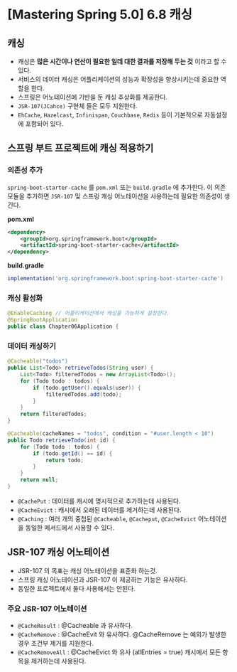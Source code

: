 # [Mastering Spring 5.0] 6.8 캐싱


## 캐싱
+ 캐싱은 **많은 시간이나 연산이 필요한 일데 대한 결과를 저장해 두는 것** 이라고 할 수 있다. 
+ 서비스의 데이터 캐싱은 어플리케이션의 성능과 확장성을 향상시키는데 중요한 역할을 한다.
+ 스프링은 어노테이션에 기반을 둔 캐싱 추상화를 제공한다.
+ `JSR-107(JCahce)` 구현체 들은 모두 지원한다.
+ `EhCache`, `Hazelcast`, `Infinispan`, `Couchbase`, `Redis` 등이 기본적으로 자동설정에 포함되어 있다.

## 스프링 부트 프로젝트에 캐싱 적용하기
### 의존성 추가
`spring-boot-starter-cache` 를 `pom.xml` 또는 `build.gradle` 에 추가한다. 이 의존모듈을 추가하면 `JSR-107` 및 스프링 캐싱 어노테이션을 사용하는데 필요한 의존성이 생긴다.

**pom.xml**
```xml
<dependency>
    <groupId>org.springframework.boot</groupId>
    <artifactId>spring-boot-starter-cache</artifactId>
</dependency>
```

**build.gradle**
```groovy
implementation('org.springframework.boot:spring-boot-starter-cache')
```

### 캐싱 활성화

```java
@EnableCaching // 어플리케이션에서 캐싱을 가능하게 설정한다. 
@SpringBootApplication
public class Chapter06Application {
```

### 데이터 캐싱하기

```java
@Cacheable("todos")
public List<Todo> retrieveTodos(String user) {
    List<Todo> filteredTodos = new ArrayList<Todo>();
    for (Todo todo : todos) {
        if (todo.getUser().equals(user)) {
            filteredTodos.add(todo);
        }
    }
    return filteredTodos;
}

@Cacheable(cacheNames = "todos", condition = "#user.length < 10")
public Todo retrieveTodo(int id) {
    for (Todo todo : todos) {
        if (todo.getId() == id) {
            return todo;
        }
    }
    return null;
}
```

+ `@CachePut` : 데이터를 캐시에 명시적으로 추가하는데 사용된다.
+ `@CacheEvict` : 캐시에서 오래된 데이터를 제거하는데 사용된다.
+ `@Caching` : 여러 개의 중첩된 `@Cacheable`, `@Cacheput`, `@CacheEvict` 어노테이션을 동일한 메서드에서 사용할 수 있다.

## JSR-107 캐싱 어노테이션
+ JSR-107 의 목표는 캐싱 어노테이션을 표준화 하는것.
+ 스프링 캐싱 어노테이션과 JSR-107 이 제공하는 기능은 유사하다. 
+ 동일한 프로젝트에서 둘다 사용해서는 안된다.

### 주요 JSR-107 어노테이션

+ `@CacheResult` : @Cacheable 과 유사하다.
+ `@CacheRemove` : @CacheEvit 와 유사하다. @CacheRemove 는 예외가 발생한 경우 조건부 제거를 지원한다.
+ `@CacheRemoveAll` : @CacheEvict 와 유사 (allEntries = true) 캐시에서 모든 항목을 제거하는데 사용된다.



